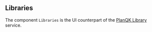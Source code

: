 ## Libraries

The component `Libraries` is the UI counterpart of the [PlanQK Library](../planqk-library.md) service.